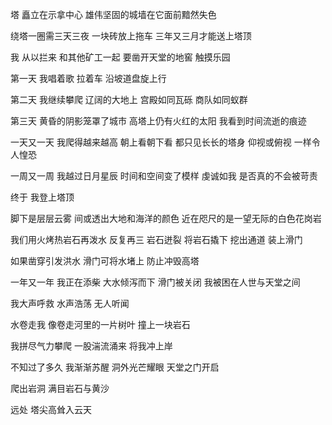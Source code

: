 
塔 矗立在示拿中心 雄伟坚固的城墙在它面前黯然失色

绕塔一圈需三天三夜 一块砖放上拖车 三年又三月才能送上塔顶

我 从以拦来 和其他矿工一起 要凿开天堂的地窖 触摸乐园

第一天 我唱着歌 拉着车 沿坡道盘旋上行

第二天 我继续攀爬 辽阔的大地上 宫殿如同瓦砾 商队如同蚁群

第三天 黄昏的阴影笼罩了城市 高塔上仍有火红的太阳 我看到时间流逝的痕迹

一天又一天 我爬得越来越高 朝上看朝下看 都只见长长的塔身 仰视或俯视 一样令人惶恐

一周又一周 我越过日月星辰 时间和空间变了模样 虔诚如我 是否真的不会被苛责

终于 我登上塔顶

脚下是层层云雾 间或透出大地和海洋的颜色 近在咫尺的是一望无际的白色花岗岩

我们用火烤热岩石再泼水 反复再三 岩石迸裂 将岩石撬下 挖出通道 装上滑门

如果凿穿引发洪水 滑门可将水堵上 防止冲毁高塔

一年又一年 我正在添柴 大水倾泻而下 滑门被关闭 我被困在人世与天堂之间

我大声呼救 水声浩荡 无人听闻

水卷走我 像卷走河里的一片树叶 撞上一块岩石

我拼尽气力攀爬 一股湍流涌来 将我冲上岸 

不知过了多久 我渐渐苏醒 洞外光芒耀眼 天堂之门开启

爬出岩洞 满目岩石与黄沙

远处 塔尖高耸入云天
